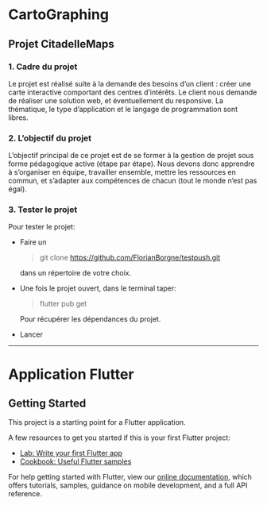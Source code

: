 # CartoGraphing
## Projet CitadelleMaps

### 1. Cadre du projet
Le projet est réalisé suite à la demande des besoins d’un client : créer une carte interactive comportant des centres d’intérêts. Le client nous demande de réaliser une solution web, et éventuellement du responsive. La thématique, le type d’application et le langage de programmation sont libres.

### 2. L’objectif du projet
L’objectif principal de ce projet est de se former à la gestion de projet sous forme pédagogique active (étape par étape). Nous devons donc apprendre à s’organiser en équipe, travailler ensemble, mettre les ressources en commun, et s’adapter aux compétences de chacun (tout le monde n’est pas égal). 

### 3. Tester le projet
Pour tester le projet:
 - Faire un 
    > git clone https://github.com/FlorianBorgne/testpush.git 
    
    dans un répertoire de votre choix.
 - Une fois le projet ouvert, dans le terminal taper:
    > flutter pub get
    
    Pour récupérer les dépendances du projet.
 - Lancer

------------------------------------------------------------------------------------
# Application Flutter
## Getting Started

This project is a starting point for a Flutter application.

A few resources to get you started if this is your first Flutter project:

- [Lab: Write your first Flutter app](https://flutter.dev/docs/get-started/codelab)
- [Cookbook: Useful Flutter samples](https://flutter.dev/docs/cookbook)

For help getting started with Flutter, view our
[online documentation](https://flutter.dev/docs), which offers tutorials,
samples, guidance on mobile development, and a full API reference.
